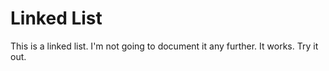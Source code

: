 # Linked List

This is a linked list. I'm not going to document it any further. It works. Try it out.
